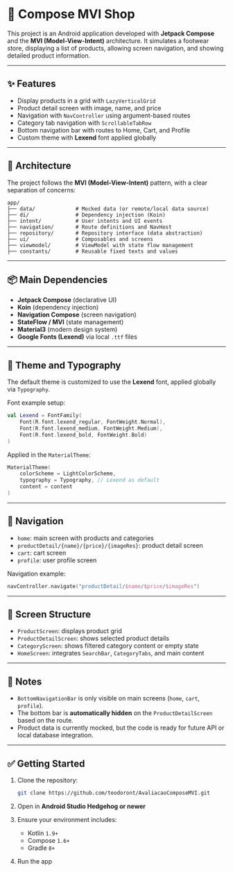 # 📱 Compose MVI Shop

This project is an Android application developed with **Jetpack Compose** and the **MVI (Model-View-Intent)** architecture. It simulates a footwear store, displaying a list of products, allowing screen navigation, and showing detailed product information.

---

## ✨ Features

- Display products in a grid with `LazyVerticalGrid`
- Product detail screen with image, name, and price
- Navigation with `NavController` using argument-based routes
- Category tab navigation with `ScrollableTabRow`
- Bottom navigation bar with routes to Home, Cart, and Profile
- Custom theme with **Lexend** font applied globally

---

## 🧱 Architecture

The project follows the **MVI (Model-View-Intent)** pattern, with a clear separation of concerns:

```
app/
├── data/             # Mocked data (or remote/local data source)
├── di/               # Dependency injection (Koin)
├── intent/           # User intents and UI events
├── navigation/       # Route definitions and NavHost
├── repository/       # Repository interface (data abstraction)
├── ui/               # Composables and screens
├── viewmodel/        # ViewModel with state flow management
├── constants/        # Reusable fixed texts and values
```

---

## 📦 Main Dependencies

- **Jetpack Compose** (declarative UI)
- **Koin** (dependency injection)
- **Navigation Compose** (screen navigation)
- **StateFlow / MVI** (state management)
- **Material3** (modern design system)
- **Google Fonts (Lexend)** via local `.ttf` files

---

## 🎨 Theme and Typography

The default theme is customized to use the **Lexend** font, applied globally via `Typography`.

Font example setup:

```kotlin
val Lexend = FontFamily(
    Font(R.font.lexend_regular, FontWeight.Normal),
    Font(R.font.lexend_medium, FontWeight.Medium),
    Font(R.font.lexend_bold, FontWeight.Bold)
)
```

Applied in the `MaterialTheme`:

```kotlin
MaterialTheme(
    colorScheme = LightColorScheme,
    typography = Typography, // Lexend as default
    content = content
)
```

---

## 🚀 Navigation

- `home`: main screen with products and categories
- `productDetail/{name}/{price}/{imageRes}`: product detail screen
- `cart`: cart screen
- `profile`: user profile screen

Navigation example:

```kotlin
navController.navigate("productDetail/$name/$price/$imageRes")
```

---

## 📂 Screen Structure

- `ProductScreen`: displays product grid
- `ProductDetailScreen`: shows selected product details
- `CategoryScreen`: shows filtered category content or empty state
- `HomeScreen`: integrates `SearchBar`, `CategoryTabs`, and main content

---

## 📌 Notes

- `BottomNavigationBar` is only visible on main screens (`home`, `cart`, `profile`).
- The bottom bar is **automatically hidden** on the `ProductDetailScreen` based on the route.
- Product data is currently mocked, but the code is ready for future API or local database integration.

---

## ✅ Getting Started

1. Clone the repository:

   ```bash
   git clone https://github.com/teodoront/AvaliacaoComposeMVI.git
   ```

2. Open in **Android Studio Hedgehog or newer**

3. Ensure your environment includes:

   - Kotlin `1.9+`
   - Compose `1.6+`
   - Gradle `8+`

4. Run the app

